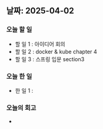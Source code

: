 ## 날짜: 2025-04-02

### 오늘 할 일
- 할 일 1 : 아이디어 회의
- 할 일 2 : docker & kube chapter 4
- 할 일 3 : 스프링 입문 section3
### 오늘 한 일
- 한 일 1 : 
### 오늘의 회고
- 